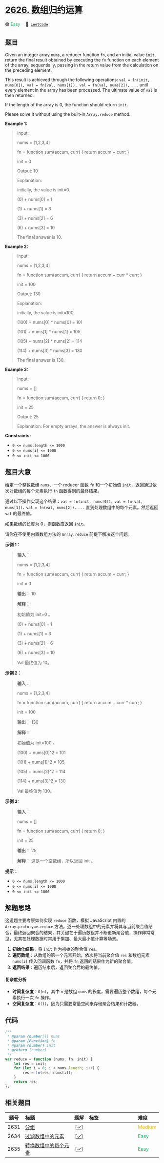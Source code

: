 # [2626. 数组归约运算](https://leetcode.com/problems/array-reduce-transformation)

🟢 <font color=#15bd66>Easy</font>&emsp; 🔗&ensp;[`LeetCode`](https://leetcode.com/problems/array-reduce-transformation)

## 题目

Given an integer array `nums`, a reducer function `fn`, and an initial value
`init`, return the final result obtained by executing the `fn` function on
each element of the array, sequentially, passing in the return value from the
calculation on the preceding element.

This result is achieved through the following operations: `val = fn(init,
nums[0]), val = fn(val, nums[1]), val = fn(val, nums[2]), ...` until every
element in the array has been processed. The ultimate value of `val` is then
returned.

If the length of the array is 0, the function should return `init`.

Please solve it without using the built-in `Array.reduce` method.

**Example 1:**

> Input:
>
> nums = [1,2,3,4]
>
> fn = function sum(accum, curr) { return accum + curr; }
>
> init = 0
>
> Output: 10
>
> Explanation:
>
> initially, the value is init=0.
>
> (0) + nums[0] = 1
>
> (1) + nums[1] = 3
>
> (3) + nums[2] = 6
>
> (6) + nums[3] = 10
>
> The final answer is 10.

**Example 2:**

> Input:
>
> nums = [1,2,3,4]
>
> fn = function sum(accum, curr) { return accum + curr \* curr; }
>
> init = 100
>
> Output: 130
>
> Explanation:
>
> initially, the value is init=100.
>
> (100) + nums[0] \* nums[0] = 101
>
> (101) + nums[1] \* nums[1] = 105
>
> (105) + nums[2] \* nums[2] = 114
>
> (114) + nums[3] \* nums[3] = 130
>
> The final answer is 130.

**Example 3:**

> Input:
>
> nums = []
>
> fn = function sum(accum, curr) { return 0; }
>
> init = 25
>
> Output: 25
>
> Explanation: For empty arrays, the answer is always init.

**Constraints:**

- `0 <= nums.length <= 1000`
- `0 <= nums[i] <= 1000`
- `0 <= init <= 1000`

## 题目大意

给定一个整数数组 `nums`、一个 reducer 函数 `fn` 和一个初始值 `init`，返回通过依次对数组的每个元素执行 `fn`
函数得到的最终结果。

通过以下操作实现这个结果：`val = fn(init, nums[0])，val = fn(val, nums[1])，val = fn(val,
nums[2])，...` 直到处理数组中的每个元素。然后返回 `val` 的最终值。

如果数组的长度为 0，则函数应返回 `init`。

请你在不使用内置数组方法的 `Array.reduce` 前提下解决这个问题。

**示例 1：**

> **输入：**
>
> nums = [1,2,3,4]
>
> fn = function sum(accum, curr) { return accum + curr; }
>
> init = 0
>
> **输出：** 10
>
> **解释：**
>
> 初始值为 init=0 。
>
> (0) + nums[0] = 1
>
> (1) + nums[1] = 3
>
> (3) + nums[2] = 6
>
> (6) + nums[3] = 10
>
> Val 最终值为 10。

**示例 2：**

> **输入：**
>
> nums = [1,2,3,4]
>
> fn = function sum(accum, curr) { return accum + curr \* curr; }
>
> init = 100
>
> **输出：** 130
>
> **解释：**
>
> 初始值为 init=100 。
>
> (100) + nums[0]^2 = 101
>
> (101) + nums[1]^2 = 105
>
> (105) + nums[2]^2 = 114
>
> (114) + nums[3]^2 = 130
>
> Val 最终值为 130。

**示例 3:**

> **输入：**
>
> nums = []
>
> fn = function sum(accum, curr) { return 0; }
>
> init = 25
>
> **输出：** 25
>
> **解释：** 这是一个空数组，所以返回 init 。

**提示：**

- `0 <= nums.length <= 1000`
- `0 <= nums[i] <= 1000`
- `0 <= init <= 1000`

## 解题思路

这道题主要考察如何实现 `reduce` 函数，模拟 JavaScript 内置的 `Array.prototype.reduce` 方法，逐一处理数组中的元素并将其与当前聚合值结合，最终返回聚合的结果，其关键在于遍历数组并不断更新聚合值，操作非常常见，尤其在处理数据时常用于累加、最大最小值计算等场景。

1. **初始化结果**：将 `init` 作为初始的聚合值 `res`。
2. **遍历数组**：从数组的第一个元素开始，依次将当前聚合值 `res` 和数组元素 `nums[i]` 传入回调函数 `fn`，并将 `fn` 返回的结果作为新的聚合值。
3. **返回结果**：遍历结束后，返回聚合后的最终值。

#### 复杂度分析

- **时间复杂度**：`O(n)`，其中 `n` 是数组 `nums` 的长度，需要遍历整个数组，每个元素执行一次 `fn` 操作。
- **空间复杂度**：`O(1)`，因为只需要常量空间来存储聚合结果和计数器。

## 代码

```javascript
/**
 * @param {number[]} nums
 * @param {Function} fn
 * @param {number} init
 * @return {number}
 */
var reduce = function (nums, fn, init) {
	let res = init;
	for (let i = 0; i < nums.length; i++) {
		res = fn(res, nums[i]);
	}
	return res;
};
```

## 相关题目

<!-- prettier-ignore -->
| 题号 | 标题 | 题解 | 标签 | 难度 |
| :------: | :------ | :------: | :------ | :------ |
| 2631 | [分组](https://leetcode.com/problems/group-by) | [[✓]](/problem/2631.md) |  | <font color=#ffb800>Medium</font> |
| 2634 | [过滤数组中的元素](https://leetcode.com/problems/filter-elements-from-array) | [[✓]](/problem/2634.md) |  | <font color=#15bd66>Easy</font> |
| 2635 | [转换数组中的每个元素](https://leetcode.com/problems/apply-transform-over-each-element-in-array) | [[✓]](/problem/2635.md) |  | <font color=#15bd66>Easy</font> |

<style>
.blue {
    background-color: #096dd9;
    padding: 0.25rem 0.5rem;
    margin: 0;
    font-size: 0.85em;
    border-radius: 3px;
    color: white;
    font-weight: 500;
}
table th:first-of-type { width: 10%; }
table th:nth-of-type(2) { width: 35%; }
table th:nth-of-type(3) { width: 10%; }
table th:nth-of-type(4) { width: 35%; }
table th:nth-of-type(5) { width: 10%; }
</style>
